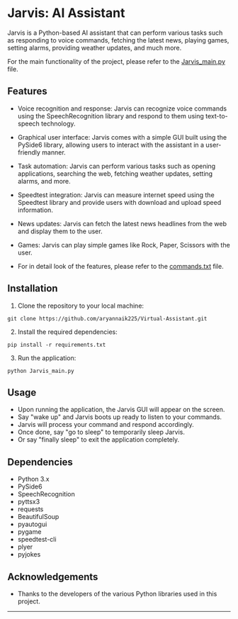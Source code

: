 # Jarvis: AI Assistant

Jarvis is a Python-based AI assistant that can perform various tasks such as responding to voice commands, fetching the latest news, playing games, setting alarms, providing weather updates, and much more.

For the main functionality of the project, please refer to the [Jarvis_main.py](Jarvis_main.py) file.


## Features

- Voice recognition and response: Jarvis can recognize voice commands using the SpeechRecognition library and respond to them using text-to-speech technology.
- Graphical user interface: Jarvis comes with a simple GUI built using the PySide6 library, allowing users to interact with the assistant in a user-friendly manner.
- Task automation: Jarvis can perform various tasks such as opening applications, searching the web, fetching weather updates, setting alarms, and more.
- Speedtest integration: Jarvis can measure internet speed using the Speedtest library and provide users with download and upload speed information.
- News updates: Jarvis can fetch the latest news headlines from the web and display them to the user.
- Games: Jarvis can play simple games like Rock, Paper, Scissors with the user.

- For in detail look of the features, please refer to the [commands.txt](commands.txt) file.

## Installation

1. Clone the repository to your local machine:

```
git clone https://github.com/aryannaik225/Virtual-Assistant.git
```

2. Install the required dependencies:

```
pip install -r requirements.txt
```

3. Run the application:

```
python Jarvis_main.py
```

## Usage

- Upon running the application, the Jarvis GUI will appear on the screen.
- Say "wake up" and Jarvis boots up ready to listen to your commands.
- Jarvis will process your command and respond accordingly.
- Once done, say "go to sleep" to temporarily sleep Jarvis.
- Or say "finally sleep" to exit the application completely.

## Dependencies

- Python 3.x
- PySide6
- SpeechRecognition
- pyttsx3
- requests
- BeautifulSoup
- pyautogui
- pygame
- speedtest-cli
- plyer
- pyjokes

## Acknowledgements

- Thanks to the developers of the various Python libraries used in this project.

---
